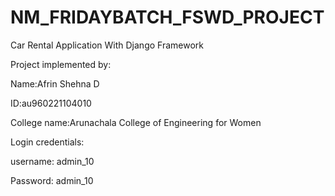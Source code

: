 # NM_FRIDAYBATCH_FSWD_PROJECT
Car Rental Application With Django Framework

Project implemented by: 


Name:Afrin Shehna D 


ID:au960221104010


College name:Arunachala College of Engineering for Women


Login credentials: 

username: admin_10


Password: admin_10


